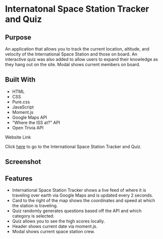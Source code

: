 # Internatonal Space Station Tracker and Quiz

## Purpose

An application that allows you to track the current location, altitude, and velocity of the International Space Station and those on board.  An interactive quiz was also added to allow users to expand their knowledge as they hang out on the site.  Modal shows current members on board.

## Built With

- HTML
- CSS
- Pure.css
- JavaScript
- Moment.js
- Google Maps API
- "Where the ISS at?" API
- Open Trivia API

Website Link

Click [here](https://marksherm04.github.io/IntSpaceStation-Tracker/) to go to the International Space Station Tracker and Quiz.

## Screenshot

## Features
- International Space Station Tracker shows a live feed of where it is traveling over earth via Google Maps and is updated every 2 seconds.
- Card to the right of the map shows the coordinates and speed at which the station is traveling.
- Quiz randomly generates questions based off the API and which category is selected.
- Quiz allows you to see the high scores locally.
- Header shows current date via moment.js.
- Modal shows current space station crew.